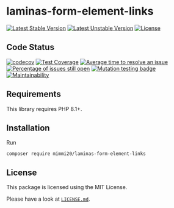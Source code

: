 # laminas-form-element-links

[![Latest Stable Version](https://poser.pugx.org/mimmi20/laminas-form-element-links/v/stable?format=flat-square)](https://packagist.org/packages/mimmi20/laminas-form-element-links)
[![Latest Unstable Version](https://poser.pugx.org/mimmi20/laminas-form-element-links/v/unstable?format=flat-square)](https://packagist.org/packages/mimmi20/laminas-form-element-links)
[![License](https://poser.pugx.org/mimmi20/laminas-form-element-links/license?format=flat-square)](https://packagist.org/packages/mimmi20/laminas-form-element-links)

## Code Status

[![codecov](https://codecov.io/gh/mimmi20/laminas-form-element-links/branch/master/graph/badge.svg)](https://codecov.io/gh/mimmi20/laminas-form-element-links)
[![Test Coverage](https://api.codeclimate.com/v1/badges/6cf595d99efc525f1841/test_coverage)](https://codeclimate.com/github/mimmi20/laminas-form-element-links/test_coverage)
[![Average time to resolve an issue](https://isitmaintained.com/badge/resolution/mimmi20/laminas-form-element-links.svg)](https://isitmaintained.com/project/mimmi20/laminas-form-element-links "Average time to resolve an issue")
[![Percentage of issues still open](https://isitmaintained.com/badge/open/mimmi20/laminas-form-element-links.svg)](https://isitmaintained.com/project/mimmi20/laminas-form-element-links "Percentage of issues still open")
[![Mutation testing badge](https://img.shields.io/endpoint?style=flat&url=https%3A%2F%2Fbadge-api.stryker-mutator.io%2Fgithub.com%2Fmimmi20%2Flaminas-form-element-links%2Fmaster)](https://dashboard.stryker-mutator.io/reports/github.com/mimmi20/laminas-form-element-links/master)
[![Maintainability](https://api.codeclimate.com/v1/badges/6cf595d99efc525f1841/maintainability)](https://codeclimate.com/github/mimmi20/laminas-form-element-links/maintainability)

## Requirements

This library requires PHP 8.1+.

## Installation

Run

```shell
composer require mimmi20/laminas-form-element-links
```

## License

This package is licensed using the MIT License.

Please have a look at [`LICENSE.md`](LICENSE.md).

